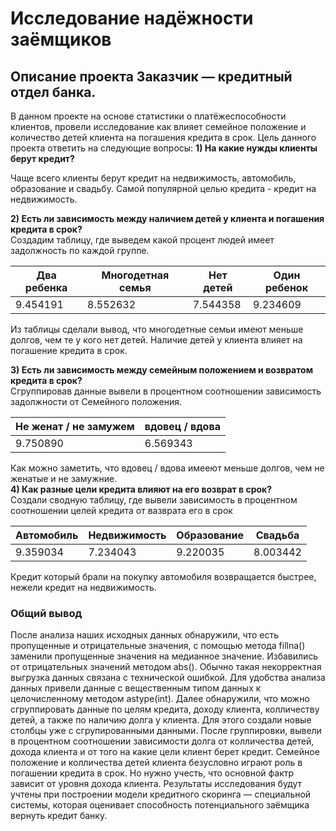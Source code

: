 # Исследование надёжности заёмщиков
Описание проекта Заказчик — кредитный отдел банка. 
-------------------------------------------------
В данном проекте на основе статистики о платёжеспособности клиентов, провели исследование как влияет семейное положение и количество детей клиента на погашения кредита в срок.
Цель данного проекта ответить на следующие вопросы:
**1) На какие нужды клиенты берут кредит?**  

Чаще всего клиенты берут кредит на недвижимость, автомобиль, образование и свадьбу. Самой популярной целью кредита - кредит на недвижимость.  

**2) Есть ли зависимость между наличием детей у клиента и погашения кредита в срок?**  
Создадим таблицу, где выведем какой процент людей имеет задолжность по каждой группе.  

Два ребенка | Многодетная семья  | Нет детей | Один ребенок 
--- | --- | --- | --- 
   9.454191 |      8.552632      | 7.544358  |   9.234609  

Из таблицы сделали вывод, что многодетные семьи имеют меньше долгов, чем те у кого нет детей. Наличие детей у клиента влияет на погашение кредита в срок.  

**3) Есть ли зависимость между семейным положением и возвратом кредита в срок?**  
Сгруппировав данные вывели в процентном соотношении зависимость задолжности от Семейного положения.

Не женат / не замужем | вдовец / вдова  
--- | --- 
   9.750890 |      6.569343  

Как можно заметить, что вдовец / вдова имееют меньше долгов, чем не женатые и не замужние.   
**4) Как разные цели кредита влияют на его возврат в срок?**  
Создали сводную таблицу, где вывели зависимость в процентном соотношении целей кредита от вазврата его в срок  

Автомобиль | Недвижимость  | Образование | Свадьба 
--- | --- | --- | --- 
   9.359034 |      7.234043      | 9.220035  |   8.003442  

Кредит который брали на покупку автомобиля возвращается быстрее, нежели кредит на недвижимость.  
### Общий вывод
После анализа наших исходных данных обнаружили, что есть пропущенные и отрицательные значения, с помощью метода fillna() заменили пропущенные значения на медианное значение.
Избавились от отрицательных значений методом abs(). Обычно такая некорректная выгрузка данных связана с технической ошибкой. Для удобства анализа данных привели данные с вещественным типом данных к целочисленному методом astype(int). Далее обнаружили, что можно сгруппировать данные по целям кредита, доходу клиента, колличеству детей, а также по наличию долга у клиента.
Для этого создали новые столбцы уже с сгрупированными данными. После группировки, вывели в процентном соотношении зависимости долга от колличества детей, дохода клиента и от того на какие цели клиент берет кредит. Семейное положение и колличества детей клиента безусловно играют роль в погашении кредита в срок. Но нужно учесть, что основной фактр зависит от уровня дохода клиента.
Результаты исследования будут учтены при построении модели кредитного скоринга — специальной системы, которая оценивает способность потенциального заёмщика вернуть кредит банку.


